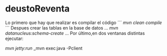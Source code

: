 # deustoReventa
Lo primero que hay que realizar es compilar el código
´´´
_mvn clean compile_
´´´
Despues crear las tablas en la base de datos
...
_mvn datanucleus:schema-create_
...
Por último,en dos ventanas distintas ejecutar:

_mvn jetty:run_
_mvn exec:java -Pclient
